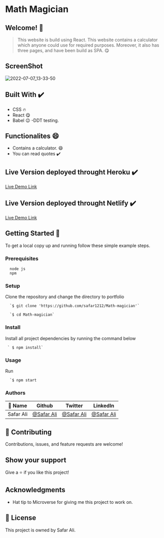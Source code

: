 # Math Magician

## Welcome! 👋

> This website is build using React. This website contains a calculator which anyone could use for required purposes. Moreover, it also has three pages, and have been build as SPA. 😋

 ## ScreenShot
 
 ![2022-07-07_13-33-50](https://user-images.githubusercontent.com/78845635/177738385-9a3827d7-8cc3-4523-a720-abf31505d378.jpg)



                              
## Built With ✔️


- CSS 🔥
- React 😋
- Babel 😉
-DDT testing.

## Functionalites 😄

- Contains a calculator. 😄
- You can read quotes ✔️





## Live Version deployed throught Heroku ✔️

[Live Demo Link](https://safar-todo.herokuapp.com/home)

## Live Version deployed throught Netlify ✔️

[Live Demo Link](https://stupendous-sable-343635.netlify.app/)


## Getting Started 🙌

To get a local copy up and running follow these simple example steps.

### Prerequisites
```
  node js
  npm

```
### Setup
Clone the repository and change the directory to portfolio

``` 
  `$ git clone 'https://github.com/safar1212/Math-magician'`

  `$ cd Math-magician`

```

### Install
Install all project dependencies by running the command below
 
``` 
 ` $ npm install`
```
### Usage

Run
``` 
  `$ npm start
```


### Authors

| 👤 Name | Github | Twitter | LinkedIn |
|------|--------|---------|----------|
|Safar Ali|[@Safar Ali](https://github.com/safar1212)|[@Safar Ali](https://twitter.com/SafarAli999)|[@Safar Ali](https://www.linkedin.com/in/safar-ali999/)|

## 🤝 Contributing

Contributions, issues, and feature requests are welcome!

## Show your support

Give a ⭐️ if you like this project!

## Acknowledgments

- Hat tip to Microverse for giving me this project to work on.

## 📝 License

This project is owned by Safar Ali.
